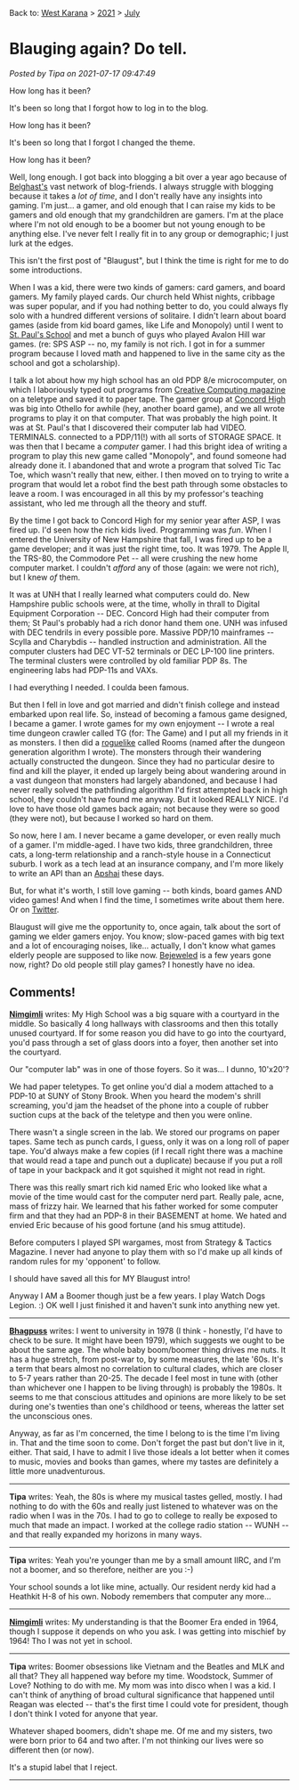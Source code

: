 Back to: [West Karana](/posts/westkarana.md) > [2021](/posts/2021/westkarana.md) > [July](./westkarana.md)
# Blauging again? Do tell.

*Posted by Tipa on 2021-07-17 09:47:49*


How long has it been?



It's been so long that I forgot how to log in to the blog.



How long has it been?



It's been so long that I forgot I changed the theme.



How long has it been?



Well, long enough. I got back into blogging a bit over a year ago because of [Belghast's](\"https://aggronaut.com/2021/07/15/blaugust-2021-on-the-horizon/\") vast network of blog-friends. I always struggle with blogging because it takes a *lot of time*, and I don't really have any insights into gaming. I'm just... a gamer, and old enough that I can raise my kids to be gamers and old enough that my grandchildren are gamers. I'm at the place where I'm not old enough to be a boomer but not young enough to be anything else. I've never felt I really fit in to any group or demographic; I just lurk at the edges.



This isn't the first post of \"Blaugust\", but I think the time is right for me to do some introductions.



When I was a kid, there were two kinds of gamers: card gamers, and board gamers. My family played cards. Our church held Whist nights, cribbage was super popular, and if you had nothing better to do, you could always fly solo with a hundred different versions of solitaire. I didn't learn about board games (aside from kid board games, like Life and Monopoly) until I went to [St. Paul's School](\"https://www.sps.edu/summer-studies/asp-overview\") and met a bunch of guys who played Avalon Hill war games. (re: SPS ASP -- no, my family is not rich. I got in for a summer program because I loved math and happened to live in the same city as the school and got a scholarship).



I talk a lot about how my high school has an old PDP 8/e microcomputer, on which I laboriously typed out programs from [Creative Computing magazine](\"https://en.wikipedia.org/wiki/Creative_Computing_(magazine)\") on a teletype and saved it to paper tape. The gamer group at [Concord High](\"https://en.wikipedia.org/wiki/Concord_High_School_(New_Hampshire)\") was big into Othello for awhile (hey, another board game), and we all wrote programs to play it on that computer. That was probably the high point. It was at St. Paul's that I discovered their computer lab had VIDEO. TERMINALS. connected to a PDP/11(!) with all sorts of STORAGE SPACE. It was then that I became a *computer* gamer. I had this bright idea of writing a program to play this new game called \"Monopoly\", and found someone had already done it. I abandoned that and wrote a program that solved Tic Tac Toe, which wasn't really that new, either. I then moved on to trying to write a program that would let a robot find the best path through some obstacles to leave a room. I was encouraged in all this by my professor's teaching assistant, who led me through all the theory and stuff.



By the time I got back to Concord High for my senior year after ASP, I was fired up. I'd seen how the rich kids lived. Programming was *fun*. When I entered the University of New Hampshire that fall, I was fired up to be a game developer; and it was just the right time, too. It was 1979. The Apple II, the TRS-80, the Commodore Pet -- all were crushing the new home computer market. I couldn't *afford* any of those (again: we were not rich), but I knew *of* them.



It was at UNH that I really learned what computers could do. New Hampshire public schools were, at the time, wholly in thrall to Digital Equipment Corporation -- DEC. Concord High had their computer from them; St Paul's probably had a rich donor hand them one. UNH was infused with DEC tendrils in every possible pore. Massive PDP/10 mainframes -- Scylla and Charybdis -- handled instruction and administration. All the computer clusters had DEC VT-52 terminals or DEC LP-100 line printers. The terminal clusters were controlled by old familiar PDP 8s. The engineering labs had PDP-11s and VAXs.



I had everything I needed. I coulda been famous.



But then I fell in love and got married and didn't finish college and instead embarked upon real life. So, instead of becoming a famous game designed, I became a gamer. I wrote games for my own enjoyment -- I wrote a real time dungeon crawler called TG (for: The Game) and I put all my friends in it as monsters. I then did a [roguelike](\"https://en.wikipedia.org/wiki/Roguelike#:~:text=Roguelike%20(or%20rogue%2Dlike),death%20of%20the%20player%20character.\") called Rooms (named after the dungeon generation algorithm I wrote). The monsters through their wandering actually constructed the dungeon. Since they had no particular desire to find and kill the player, it ended up largely being about wandering around in a vast dungeon that monsters had largely abandoned, and because I had never really solved the pathfinding algorithm I'd first attempted back in high school, they couldn't have found me anyway. But it looked REALLY NICE. I'd love to have those old games back again; not because they were so good (they were not), but because I worked so hard on them.



So now, here I am. I never became a game developer, or even really much of a gamer. I'm middle-aged. I have two kids, three grandchildren, three cats, a long-term relationship and a ranch-style house in a Connecticut suburb. I work as a tech lead at an insurance company, and I'm more likely to write an API than an [Apshai](\"https://en.wikipedia.org/wiki/Temple_of_Apshai\") these days.



But, for what it's worth, I still love gaming -- both kinds, board games AND video games! And when I find the time, I sometimes write about them here. Or on [Twitter](\"https://twitter.com/tipadaknife\").



Blaugust will give me the opportunity to, once again, talk about the sort of gaming we elder gamers enjoy. You know; slow-paced games with big text and a lot of encouraging noises, like... actually, I don't know what games elderly people are supposed to like now. [Bejeweled](\"https://en.wikipedia.org/wiki/Bejeweled\") is a few years gone now, right? Do old people still play games? I honestly have no idea.



## Comments!

**[Nimgimli](https://dragonchasers.com)** writes: My High School was a big square with a courtyard in the middle. So basically 4 long hallways with classrooms and then this totally unused courtyard. If for some reason you did have to go into the courtyard, you'd pass through a set of glass doors into a foyer, then another set into the courtyard.

Our \"computer lab\" was in one of those foyers. So it was... I dunno, 10'x20'?

We had paper teletypes. To get online you'd dial a modem attached to a PDP-10 at SUNY of Stony Brook. When you heard the modem's shrill screaming, you'd jam the headset of the phone into a couple of rubber suction cups at the back of the teletype and then you were online.

There wasn't a single screen in the lab. We stored our programs on paper tapes. Same tech as punch cards, I guess, only it was on a long roll of paper tape. You'd always make a few copies (if I recall right there was a machine that would read a tape and punch out a duplicate) because if you put a roll of tape in your backpack and it got squished it might not read in right.

There was this really smart rich kid named Eric who looked like what a movie of the time would cast for the computer nerd part. Really pale, acne, mass of frizzy hair. We learned that his father worked for some computer firm and that they had an PDP-8 in their BASEMENT at home. We hated and envied Eric because of his good fortune (and his smug attitude).

Before computers I played SPI wargames, most from Strategy & Tactics Magazine. I never had anyone to play them with so I'd make up all kinds of random rules for my 'opponent' to follow. 

I should have saved all this for MY Blaugust intro!

Anyway I AM a Boomer though just be a few years. I play Watch Dogs Legion. :) OK well I just finished it and haven't sunk into anything new yet.

---

**[Bhagpuss](http://bhagpuss.blogspot.com)** writes: I went to university in 1978 (I think - honestly, I'd have to check to be sure. It might have been 1979), which suggests we ought to be about the same age. The whole baby boom/boomer thing drives me nuts. It has a huge stretch, from post-war to, by some measures, the late '60s. It's a term that bears almost no correlation to cultural clades, which are closer to 5-7 years rather than 20-25. The decade I feel most in tune with (other than whichever one I happen to be living through) is probably the 1980s. It seems to me that conscious attitudes and opinions are more likely to be set during one's twenties than one's childhood or teens, whereas the latter set the unconscious ones.

Anyway, as far as I'm concerned, the time I belong to is the time I'm living in. That and the time soon to come. Don't forget the past but don't live in it, either. That said, I have to admit I live those ideals a lot better when it comes to music, movies and books than games, where my tastes are definitely a little more unadventurous.

---

**Tipa** writes: Yeah, the 80s is where my musical tastes gelled, mostly. I had nothing to do with the 60s and really just listened to whatever was on the radio when I was in the 70s. I had to go to college to really be exposed to much that made an impact. I worked at the college radio station -- WUNH -- and that really expanded my horizons in many ways.

---

**Tipa** writes: Yeah you're younger than me by a small amount IIRC, and I'm not a boomer, and so therefore, neither are you :-)

Your school sounds a lot like mine, actually. Our resident nerdy kid had a Heathkit H-8 of his own. Nobody remembers that computer any more...

---

**[Nimgimli](https://dragonchasers.com)** writes: My understanding is that the Boomer Era ended in 1964, though I suppose it depends on who you ask. I was getting into mischief by 1964! Tho I was not yet in school.

---

**Tipa** writes: Boomer obsessions like Vietnam and the Beatles and MLK and all that? They all happened way before my time. Woodstock, Summer of Love? Nothing to do with me. My mom was into disco when I was a kid. I can't think of anything of broad cultural significance that happened until Reagan was elected -- that's the first time I could vote for president, though I don't think I voted for anyone that year.

Whatever shaped boomers, didn't shape me. Of me and my sisters, two were born prior to 64 and two after. I'm not thinking our lives were so different then (or now).

It's a stupid label that I reject.

---

